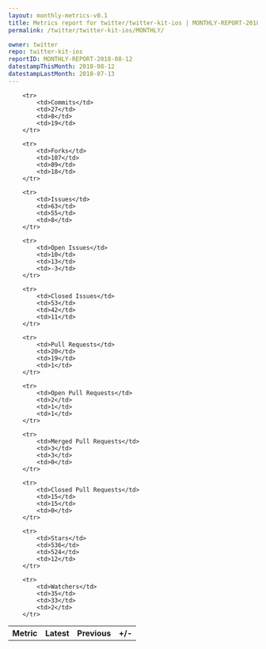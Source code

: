```yaml
---
layout: monthly-metrics-v0.1
title: Metrics report for twitter/twitter-kit-ios | MONTHLY-REPORT-2018-08-12 | 2018-08-12
permalink: /twitter/twitter-kit-ios/MONTHLY/

owner: twitter
repo: twitter-kit-ios
reportID: MONTHLY-REPORT-2018-08-12
datestampThisMonth: 2018-08-12
datestampLastMonth: 2018-07-13
---
```



<table style="width: 100%;">
    <tr>
        <th>Metric</th>
        <th>Latest</th>
        <th>Previous</th>
        <th>+/-</th>
    </tr>

        <tr>
            <td>Commits</td>
            <td>27</td>
            <td>8</td>
            <td>19</td>
        </tr>
        
        <tr>
            <td>Forks</td>
            <td>107</td>
            <td>89</td>
            <td>18</td>
        </tr>
        
        <tr>
            <td>Issues</td>
            <td>63</td>
            <td>55</td>
            <td>8</td>
        </tr>
        
        <tr>
            <td>Open Issues</td>
            <td>10</td>
            <td>13</td>
            <td>-3</td>
        </tr>
        
        <tr>
            <td>Closed Issues</td>
            <td>53</td>
            <td>42</td>
            <td>11</td>
        </tr>
        
        <tr>
            <td>Pull Requests</td>
            <td>20</td>
            <td>19</td>
            <td>1</td>
        </tr>
        
        <tr>
            <td>Open Pull Requests</td>
            <td>2</td>
            <td>1</td>
            <td>1</td>
        </tr>
        
        <tr>
            <td>Merged Pull Requests</td>
            <td>3</td>
            <td>3</td>
            <td>0</td>
        </tr>
        
        <tr>
            <td>Closed Pull Requests</td>
            <td>15</td>
            <td>15</td>
            <td>0</td>
        </tr>
        
        <tr>
            <td>Stars</td>
            <td>536</td>
            <td>524</td>
            <td>12</td>
        </tr>
        
        <tr>
            <td>Watchers</td>
            <td>35</td>
            <td>33</td>
            <td>2</td>
        </tr>
        
</table>
